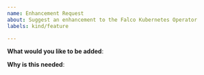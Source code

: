 ```yaml
---
name: Enhancement Request
about: Suggest an enhancement to the Falco Kubernetes Operator
labels: kind/feature

---
```

<!-- Please only use this template for submitting enhancement requests -->

**What would you like to be added**:

**Why is this needed**:
